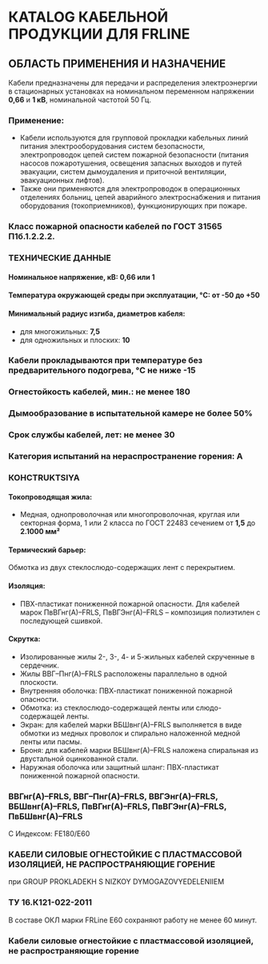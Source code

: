 # КATALOG КАБЕЛЬНОЙ ПРОДУКЦИИ ДЛЯ FRLINE

## ОБЛАСТЬ ПРИМЕНЕНИЯ И НАЗНАЧЕНИЕ  
Кабели предназначены для передачи и распределения электроэнергии в стационарных установках на номинальном переменном напряжении **0,66** и **1 кВ**, номинальной частотой 50 Гц.

### Применение: 
- Кабели используются для групповой прокладки кабельных линий питания электрооборудования систем безопасности, электропроводок цепей систем пожарной безопасности (питания насосов пожаротушения, освещения запасных выходов и путей эвакуации, систем дымоудаления и приточной вентиляции, эвакуационных лифтов).
- Также они применяются для электропроводок в операционных отделениях больниц, цепей аварийного электроснабжения и питания оборудования (токоприемников), функционирующих при пожаре.

### Класс пожарной опасности кабелей по ГОСТ 31565 П1б.1.2.2.2.

### ТЕХНИЧЕСКИЕ ДАННЫЕ  
#### Номинальное напряжение, кВ: **0,66** или **1**
#### Температура окружающей среды при эксплуатации, °C: от **-50** до **+50**

#### Минимальный радиус изгиба, диаметров кабеля:  
- для многожильных: **7,5**  
- для одножильных и плоских: **10**

### Кабели прокладываются при температуре без предварительного подогрева, °C не ниже **-15**

### Огнестойкость кабелей, мин.: не менее **180**
### Дымообразование в испытательной камере не более **50%**
### Срок службы кабелей, лет: не менее **30**
### Категория испытаний на нераспространение горения: А  

### КОНСTRUKTSIYA  
#### Токопроводящая жила:   
- Медная, однопроволочная или многопроволочная, круглая или секторная форма, 1 или 2 класса по ГОСТ 22483 сечением от **1,5** до **2.1000 мм²**

#### Термический барьер:   
Обмотка из двух стеклослюдо-содержащих лент с перекрытием.

#### Изоляция:    
- ПВХ-пластикат пониженной пожарной опасности. Для кабелей марок ПвВГнг(А)–FRLS, ПвВГЭнг(А)–FRLS – композиция полиэтилен с последующей сшивкой.

#### Скрутка:  
- Изолированные жилы 2-, 3-, 4- и 5-жильных кабелей скрученные в сердечник.
- Жилы ВВГ–Пнг(А)–FRLS расположены параллельно в одной плоскости.
- Внутренняя оболочка: ПВХ-пластикат пониженной пожарной опасности.
- Обмотка: из стеклослюдо-содержащей ленты или слюдо-содержащей ленты.
- Экран: для кабелей марки ВБШвнг(А)–FRLS выполняется в виде обмотки из медных проволок и спирально наложенной медной ленты или пасмы.
- Броня: для кабелей марки ВБШвнг(А)–FRLS наложена спиральная из двустальной оцинкованной стали.
- Наружная оболочка или защитный шланг: ПВХ-пластикат пониженной пожарной опасности.

### ВВГнг(А)–FRLS, ВВГ–Пнг(А)–FRLS, ВВГЭнг(А)–FRLS, ВБШвнг(А)–FRLS, ПвВГнг(А)–FRLS, ПвВГЭнг(А)–FRLS, ПвБШвнг(А)–FRLS  
С Индексом: FE180/Е60  

### КАБЕЛИ СИЛОВЫЕ ОГНЕСТОЙКИЕ С ПЛАСТМАССОВОЙ ИЗОЛЯЦИЕЙ, НЕ РАСПРОСТРАНЯЮЩИЕ ГОРЕНИЕ  
при GROUP PROKLADEKH S NIZKOY DYMOGAZOVYEDELENIIEM  

### ТУ 16.К121-022-2011  
В составе ОКЛ марки FRLine Е60 сохраняют работу не менее 60 минут. 

### Кабели силовые огнестойкие с пластмассовой изоляцией, не распространяющие горение  